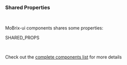 ### Shared Properties

<br>

MoBrix-ui components shares some properties:

<!-- prettier-ignore -->
SHARED_PROPS

<br>

Check out the [complete components list](https://cianciarusocataldo.github.io/mobrix-ui/docs/components/) for more details
